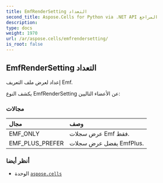 ```yaml
---
title: EmfRenderSetting التعداد
second_title: Aspose.Cells for Python via .NET API المراجع
description:
type: docs
weight: 1970
url: /ar/aspose.cells/emfrendersetting/
is_root: false
---
```

##  EmfRenderSetting التعداد
إعداد لعرض ملف التعريف Emf.



يكشف النوع EmfRenderSetting عن الأعضاء التاليين:

###  مجالات
| مجال| وصف|
| :- | :- |
| EMF_ONLY | عرض سجلات Emf فقط.|
| EMF_PLUS_PREFER | يفضل عرض سجلات EmfPlus.|



###  أنظر أيضا
* الوحدة [`aspose.cells`](..)
